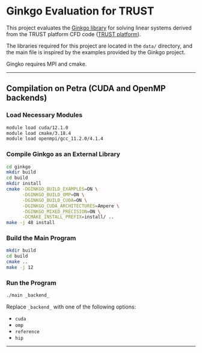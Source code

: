 # Ginkgo Evaluation for TRUST

This project evaluates the [Ginkgo library](https://github.com/ginkgo-project/ginkgo) for solving linear systems derived from the TRUST platform CFD code ([TRUST platform](https://cea-trust-platform.github.io/)). 

The libraries required for this project are located in the `data/` directory, and the main file is inspired by the examples provided by the Ginkgo project.

Gingko requires MPI and cmake.

---

## Compilation on Petra (CUDA and OpenMP backends)

### Load Necessary Modules
```bash
module load cuda/12.1.0
module load cmake/3.18.4
module load openmpi/gcc_11.2.0/4.1.4
```
### Compile Ginkgo as an External Library
```bash
cd ginkgo
mkdir build
cd build
mkdir install
cmake -DGINKGO_BUILD_EXAMPLES=ON \
      -DGINKGO_BUILD_OMP=ON \
      -DGINKGO_BUILD_CUDA=ON \
      -DGINKGO_CUDA_ARCHITECTURES=Ampere \
      -DGINKGO_MIXED_PRECISION=ON \
      -DCMAKE_INSTALL_PREFIX=install/ ..
make -j 48 install
```

### Build the Main Program
```bash
mkdir build
cd build
cmake ..
make -j 12
```

### Run the Program
```bash
./main _backend_
```

Replace `_backend_` with one of the following options:
- `cuda`
- `omp`
- `reference`
- `hip`

---
